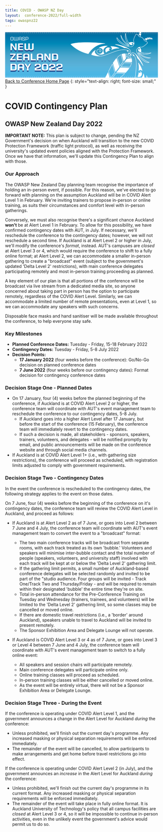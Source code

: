 ```yaml
---
title: COVID - OWASP NZ Day
layout:  conference-2022/full-width
tags: owaspnz22
---
```


[![Web Banner](/assets/images/2022_Banner_Graphic.jpg)](/conference/)   
[Back to Conference Home Page](index.md)
{: style="text-align: right; font-size: small;" }

# COVID Contingency Plan

## OWASP New Zealand Day 2022

**IMPORTANT NOTE:** This plan is subject to change, pending the NZ Government's decision on when Auckland will transition to the new COVID Protection Framework (traffic light protocol), as well as receiving the university's updated event policies aligned with the Protection Framework. Once we have that information, we'll update this Contingency Plan to align with those.

### Our Approach

The OWASP New Zealand Day planning team recognise the importance of holding an in-person event, if possible. For this reason, we've elected to go forward with planning on the assumption Auckland will be in COVID Alert Level 1 in February. We're inviting trainers to propose in-person or online training, as suits their circumstances and comfort level with in-person gatherings.

Conversely, we must also recognise there's a significant chance Auckland **won't** be at Alert Level 1 in February. To allow for this possibility, we have confirmed contingency dates with AUT, in July. If necessary, we'll reschedule the conference to the contingency dates; however, we will not reschedule a second time. If Auckland is at Alert Level 2 or higher in July, we'll modify the conference's *format*, instead. AUT's campuses are *closed* at Alert Level 3 or 4, which would require the conference to shift to a fully online format; at Alert Level 2, we can accommodate a smaller in-person gathering to create a "broadcast" event (subject to the government's updated 'Delta Level 2' restrictions), with main conference delegates participating remotely and most in-person training proceeding as planned. 

A key element of our plan is that all portions of the conference will be broadcast via live stream from a dedicated media site, so anyone concerned about taking part in person has the option to participate remotely, regardless of the COVID Alert Level. Similarly, we can accommodate a limited number of remote presentations, even at Level 1, so we can accommodate any speakers with such concerns.

Disposable face masks and hand sanitiser will be made available throughout the conference, to help everyone stay safe.

### Key Milestones

* **Planned Conference Dates:** Tuesday - Friday, 15-18 February 2022
* **Contingency Dates:** Tuesday - Friday, 5-8 July 2022
* **Decision Points:**
  * **17 January 2022** (four weeks before the conference): Go/No-Go decision on planned conference dates
  * **7 June 2022** (four weeks before our contingency dates): Format decision for contingency conference dates
  
### Decision Stage One - Planned Dates

* On 17 January, four (4) weeks before the planned beginning of the conference, if Auckland is at COVID Alert Level 2 or higher, the conference team will coordinate with AUT's event management team to reschedule the conference to our contingency dates, 5-8 July.
  * If Auckland goes into a higher Alert Level after 17 January, but before the start of the conference (15 February), the conference team will immediately revert to the contingency dates.
  * If such a decision is made, all stakeholders - sponsors, speakers, trainers, volunteers, and delegates - will be notified promptly by email, and public announcements will be made on the conference website and through social media channels.
* If Auckland is at COVID Alert Level 1+ (i.e., with gathering size restrictions), the conference will proceed as scheduled, with registration limits adjusted to comply with government requirements.

### Decision Stage Two - Contingency Dates

In the event the conference is rescheduled to the contingency dates, the following strategy applies to the event on those dates.

On 7 June, four (4) weeks before the beginning of the conference on it's contingency dates, the conference team will review the COVID Alert Level in Auckland, and proceed as follows:
* If Auckland is at Alert Level 2 as of 7 June, or goes into Level 2 between 7 June and 4 July, the conference team will coordinate with AUT's event management team to convert the event to a "broadcast" format:
  * The two main conference tracks will be broadcast from separate rooms, with each track treated as its own 'bubble.' Volunteers and speakers will minimise inter-bubble contact and the total number of people (speakers, volunteers, and university staff) involved with each track will be kept at or below the 'Delta Level 2' gathering limit.
  * If the gathering limit permits, a small number of Auckland-based conference delegates will be selected randomly and invited to be part of the "studio audience. Four groups will be invited - Track One/Track Two and Thursday/Friday - and will be required to remain within their designated 'bubble' the entire time they're on site.
  * Total in-person attendance for the Pre-Conference Training on Tuesday and Wednesday (trainers, trainees, and volunteers) will be limited to the 'Delta Level 2' gathering limit, so some classes may be cancelled or moved online. 
  * If there are domestic travel restrictions (i.e., a 'border' around Auckland), speakers unable to travel to Auckland will be invited to present remotely.
  * The Sponsor Exhibition Area and Delegate Lounge will not operate.
  
* If Auckland is COVID Alert Level 3 or 4 as of 7 June, or goes into Level 3 or Level 4 between 7 June and 4 July, the conference team will coordinate with AUT's event management team to switch to a fully online event:
  * All speakers and session chairs will participate remotely.
  * Main conference delegates will participate online only.
  * Online training classes will proceed as scheduled.
  * In-person training classes will be either cancelled or moved online.
  * As the event will be entirely virtual, there will not be a Sponsor Exhibition Area or Delegate Lounge.
  
### Decision Stage Three - During the Event

If the conference is operating under COVID Alert Level 1, and the government announces a change in the Alert Level for Auckland *during* the conference:

* Unless prohibited, we'll finish out the current day's programme. Any increased masking or physical separation requirements will be enforced immediately.
* The remainder of the event will be cancelled, to allow participants to make arrangements and get home before travel restrictions go into effect.

If the conference is operating under COVID Alert Level 2 (in July), and the government announces an *increase* in the Alert Level for Auckland *during* the conference:

* Unless prohibited, we'll finish out the current day's programme in its current format. Any increased masking or physical separation requirements will be enforced immediately.
* The remainder of the event will take place in fully online format. It is Auckland University of Technology's policy that all campus facilities are *closed* at Alert Level 3 or 4, so it will be impossible to continue in-person activities, even in the unlikely event the government's advice would permit us to do so.

